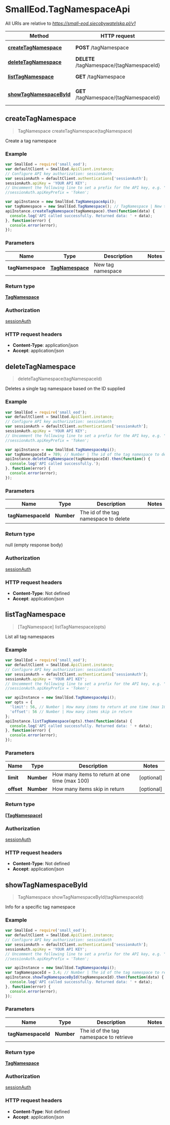 # SmallEod.TagNamespaceApi

All URIs are relative to *https://small-eod.siecobywatelska.pl/v1*

Method | HTTP request | Description
------------- | ------------- | -------------
[**createTagNamespace**](TagNamespaceApi.md#createTagNamespace) | **POST** /tagNamespace | Create a tag namespace
[**deleteTagNamespace**](TagNamespaceApi.md#deleteTagNamespace) | **DELETE** /tagNamespace/{tagNamespaceId} | 
[**listTagNamespace**](TagNamespaceApi.md#listTagNamespace) | **GET** /tagNamespace | List all tag namespaces
[**showTagNamespaceById**](TagNamespaceApi.md#showTagNamespaceById) | **GET** /tagNamespace/{tagNamespaceId} | Info for a specific tag namespace



## createTagNamespace

> TagNamespace createTagNamespace(tagNamespace)

Create a tag namespace

### Example

```javascript
var SmallEod = require('small_eod');
var defaultClient = SmallEod.ApiClient.instance;
// Configure API key authorization: sessionAuth
var sessionAuth = defaultClient.authentications['sessionAuth'];
sessionAuth.apiKey = 'YOUR API KEY';
// Uncomment the following line to set a prefix for the API key, e.g. "Token" (defaults to null)
//sessionAuth.apiKeyPrefix = 'Token';

var apiInstance = new SmallEod.TagNamespaceApi();
var tagNamespace = new SmallEod.TagNamespace(); // TagNamespace | New tag namespace
apiInstance.createTagNamespace(tagNamespace).then(function(data) {
  console.log('API called successfully. Returned data: ' + data);
}, function(error) {
  console.error(error);
});

```

### Parameters



Name | Type | Description  | Notes
------------- | ------------- | ------------- | -------------
 **tagNamespace** | [**TagNamespace**](TagNamespace.md)| New tag namespace | 

### Return type

[**TagNamespace**](TagNamespace.md)

### Authorization

[sessionAuth](../README.md#sessionAuth)

### HTTP request headers

- **Content-Type**: application/json
- **Accept**: application/json


## deleteTagNamespace

> deleteTagNamespace(tagNamespaceId)



Deletes a single tag namespace based on the ID supplied

### Example

```javascript
var SmallEod = require('small_eod');
var defaultClient = SmallEod.ApiClient.instance;
// Configure API key authorization: sessionAuth
var sessionAuth = defaultClient.authentications['sessionAuth'];
sessionAuth.apiKey = 'YOUR API KEY';
// Uncomment the following line to set a prefix for the API key, e.g. "Token" (defaults to null)
//sessionAuth.apiKeyPrefix = 'Token';

var apiInstance = new SmallEod.TagNamespaceApi();
var tagNamespaceId = 789; // Number | The id of the tag namespace to delete
apiInstance.deleteTagNamespace(tagNamespaceId).then(function() {
  console.log('API called successfully.');
}, function(error) {
  console.error(error);
});

```

### Parameters



Name | Type | Description  | Notes
------------- | ------------- | ------------- | -------------
 **tagNamespaceId** | **Number**| The id of the tag namespace to delete | 

### Return type

null (empty response body)

### Authorization

[sessionAuth](../README.md#sessionAuth)

### HTTP request headers

- **Content-Type**: Not defined
- **Accept**: application/json


## listTagNamespace

> [TagNamespace] listTagNamespace(opts)

List all tag namespaces

### Example

```javascript
var SmallEod = require('small_eod');
var defaultClient = SmallEod.ApiClient.instance;
// Configure API key authorization: sessionAuth
var sessionAuth = defaultClient.authentications['sessionAuth'];
sessionAuth.apiKey = 'YOUR API KEY';
// Uncomment the following line to set a prefix for the API key, e.g. "Token" (defaults to null)
//sessionAuth.apiKeyPrefix = 'Token';

var apiInstance = new SmallEod.TagNamespaceApi();
var opts = {
  'limit': 56, // Number | How many items to return at one time (max 100)
  'offset': 56 // Number | How many items skip in return
};
apiInstance.listTagNamespace(opts).then(function(data) {
  console.log('API called successfully. Returned data: ' + data);
}, function(error) {
  console.error(error);
});

```

### Parameters



Name | Type | Description  | Notes
------------- | ------------- | ------------- | -------------
 **limit** | **Number**| How many items to return at one time (max 100) | [optional] 
 **offset** | **Number**| How many items skip in return | [optional] 

### Return type

[**[TagNamespace]**](TagNamespace.md)

### Authorization

[sessionAuth](../README.md#sessionAuth)

### HTTP request headers

- **Content-Type**: Not defined
- **Accept**: application/json


## showTagNamespaceById

> TagNamespace showTagNamespaceById(tagNamespaceId)

Info for a specific tag namespace

### Example

```javascript
var SmallEod = require('small_eod');
var defaultClient = SmallEod.ApiClient.instance;
// Configure API key authorization: sessionAuth
var sessionAuth = defaultClient.authentications['sessionAuth'];
sessionAuth.apiKey = 'YOUR API KEY';
// Uncomment the following line to set a prefix for the API key, e.g. "Token" (defaults to null)
//sessionAuth.apiKeyPrefix = 'Token';

var apiInstance = new SmallEod.TagNamespaceApi();
var tagNamespaceId = 3.4; // Number | The id of the tag namespace to retrieve
apiInstance.showTagNamespaceById(tagNamespaceId).then(function(data) {
  console.log('API called successfully. Returned data: ' + data);
}, function(error) {
  console.error(error);
});

```

### Parameters



Name | Type | Description  | Notes
------------- | ------------- | ------------- | -------------
 **tagNamespaceId** | **Number**| The id of the tag namespace to retrieve | 

### Return type

[**TagNamespace**](TagNamespace.md)

### Authorization

[sessionAuth](../README.md#sessionAuth)

### HTTP request headers

- **Content-Type**: Not defined
- **Accept**: application/json

